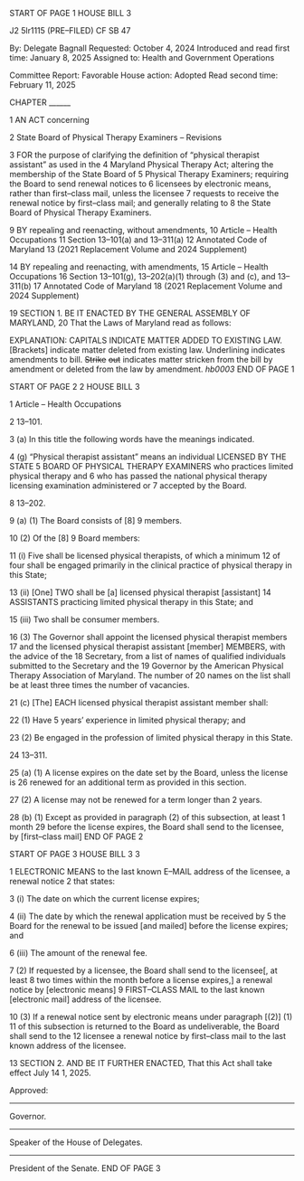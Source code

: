START OF PAGE 1
HOUSE BILL 3

J2 5lr1115
(PRE–FILED) CF SB 47

By: Delegate Bagnall
Requested: October 4, 2024
Introduced and read first time: January 8, 2025
Assigned to: Health and Government Operations

Committee Report: Favorable
House action: Adopted
Read second time: February 11, 2025

CHAPTER ______

1 AN ACT concerning

2 State Board of Physical Therapy Examiners – Revisions

3 FOR the purpose of clarifying the definition of “physical therapist assistant” as used in the
4 Maryland Physical Therapy Act; altering the membership of the State Board of
5 Physical Therapy Examiners; requiring the Board to send renewal notices to
6 licensees by electronic means, rather than first–class mail, unless the licensee
7 requests to receive the renewal notice by first–class mail; and generally relating to
8 the State Board of Physical Therapy Examiners.

9 BY repealing and reenacting, without amendments,
10 Article – Health Occupations
11 Section 13–101(a) and 13–311(a)
12 Annotated Code of Maryland
13 (2021 Replacement Volume and 2024 Supplement)

14 BY repealing and reenacting, with amendments,
15 Article – Health Occupations
16 Section 13–101(g), 13–202(a)(1) through (3) and (c), and 13–311(b)
17 Annotated Code of Maryland
18 (2021 Replacement Volume and 2024 Supplement)

19 SECTION 1. BE IT ENACTED BY THE GENERAL ASSEMBLY OF MARYLAND,
20 That the Laws of Maryland read as follows:

EXPLANATION: CAPITALS INDICATE MATTER ADDED TO EXISTING LAW.
[Brackets] indicate matter deleted from existing law.
Underlining indicates amendments to bill.
~~Strike~~ ~~out~~ indicates matter stricken from the bill by amendment or deleted from the law by
amendment. *hb0003*
END OF PAGE 1

START OF PAGE 2
2 HOUSE BILL 3

1 Article – Health Occupations

2 13–101.

3 (a) In this title the following words have the meanings indicated.

4 (g) “Physical therapist assistant” means an individual LICENSED BY THE STATE
5 BOARD OF PHYSICAL THERAPY EXAMINERS who practices limited physical therapy and
6 who has passed the national physical therapy licensing examination administered or
7 accepted by the Board.

8 13–202.

9 (a) (1) The Board consists of [8] 9 members.

10 (2) Of the [8] 9 Board members:

11 (i) Five shall be licensed physical therapists, of which a minimum
12 of four shall be engaged primarily in the clinical practice of physical therapy in this State;

13 (ii) [One] TWO shall be [a] licensed physical therapist [assistant]
14 ASSISTANTS practicing limited physical therapy in this State; and

15 (iii) Two shall be consumer members.

16 (3) The Governor shall appoint the licensed physical therapist members
17 and the licensed physical therapist assistant [member] MEMBERS, with the advice of the
18 Secretary, from a list of names of qualified individuals submitted to the Secretary and the
19 Governor by the American Physical Therapy Association of Maryland. The number of
20 names on the list shall be at least three times the number of vacancies.

21 (c) [The] EACH licensed physical therapist assistant member shall:

22 (1) Have 5 years’ experience in limited physical therapy; and

23 (2) Be engaged in the profession of limited physical therapy in this State.

24 13–311.

25 (a) (1) A license expires on the date set by the Board, unless the license is
26 renewed for an additional term as provided in this section.

27 (2) A license may not be renewed for a term longer than 2 years.

28 (b) (1) Except as provided in paragraph (2) of this subsection, at least 1 month
29 before the license expires, the Board shall send to the licensee, by [first–class mail]
END OF PAGE 2

START OF PAGE 3
HOUSE BILL 3 3

1 ELECTRONIC MEANS to the last known E–MAIL address of the licensee, a renewal notice
2 that states:

3 (i) The date on which the current license expires;

4 (ii) The date by which the renewal application must be received by
5 the Board for the renewal to be issued [and mailed] before the license expires; and

6 (iii) The amount of the renewal fee.

7 (2) If requested by a licensee, the Board shall send to the licensee[, at least
8 two times within the month before a license expires,] a renewal notice by [electronic means]
9 FIRST–CLASS MAIL to the last known [electronic mail] address of the licensee.

10 (3) If a renewal notice sent by electronic means under paragraph [(2)] (1)
11 of this subsection is returned to the Board as undeliverable, the Board shall send to the
12 licensee a renewal notice by first–class mail to the last known address of the licensee.

13 SECTION 2. AND BE IT FURTHER ENACTED, That this Act shall take effect July
14 1, 2025.

Approved:

________________________________________________________________________________
Governor.

________________________________________________________________________________
Speaker of the House of Delegates.

________________________________________________________________________________
President of the Senate.
END OF PAGE 3
